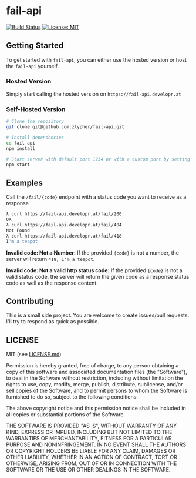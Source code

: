 # fail-api

[![Build Status](https://travis-ci.org/zlypher/fail-api.svg?branch=master)](https://travis-ci.org/zlypher/fail-api)
[![License: MIT](https://img.shields.io/badge/License-MIT-yellow.svg)](https://opensource.org/licenses/MIT)

## Getting Started

To get started with `fail-api`, you can either use the hosted version or host the `fail-api` yourself.

### Hosted Version

Simply start calling the hosted version on `https://fail-api.developr.at`

### Self-Hosted Version

```bash
# Clone the repository
git clone git@github.com:zlypher/fail-api.git

# Install dependencies
cd fail-api
npm install

# Start server with default port 1234 or with a custom port by setting the PORT env variable
npm start
```

## Examples

Call the `/fail/{code}` endpoint with a status code you want to receive as a response

```bash
λ curl https://fail-api.developr.at/fail/200
OK
λ curl https://fail-api.developr.at/fail/404
Not Found
λ curl https://fail-api.developr.at/fail/418
I'm a teapot
```

**Invalid code: Not a Number:**
If the provided `{code}` is not a number, the server will return `418, I'm a teapot`.

**Invalid code: Not a valid http status code:**
If the provided `{code}` is not a valid status code, the server will return the given code as a response status code as well as the response content.

## Contributing

This is a small side project. You are welcome to create issues/pull requests. I'll try to respond as quick as possible.

## LICENSE

MIT (see [LICENSE.md](LICENSE.md))

Permission is hereby granted, free of charge, to any person obtaining a copy of this software and associated documentation files (the "Software"), to deal in the Software without restriction, including without limitation the rights to use, copy, modify, merge, publish, distribute, sublicense, and/or sell copies of the Software, and to permit persons to whom the Software is furnished to do so, subject to the following conditions:

The above copyright notice and this permission notice shall be included in all copies or substantial portions of the Software.

THE SOFTWARE IS PROVIDED "AS IS", WITHOUT WARRANTY OF ANY KIND, EXPRESS OR IMPLIED, INCLUDING BUT NOT LIMITED TO THE WARRANTIES OF MERCHANTABILITY, FITNESS FOR A PARTICULAR PURPOSE AND NONINFRINGEMENT. IN NO EVENT SHALL THE AUTHORS OR COPYRIGHT HOLDERS BE LIABLE FOR ANY CLAIM, DAMAGES OR OTHER LIABILITY, WHETHER IN AN ACTION OF CONTRACT, TORT OR OTHERWISE, ARISING FROM, OUT OF OR IN CONNECTION WITH THE SOFTWARE OR THE USE OR OTHER DEALINGS IN THE SOFTWARE.
